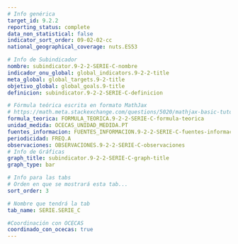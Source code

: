 ```yaml
---
# Info genérica
target_id: 9.2.2
reporting_status: complete
data_non_statistical: false
indicator_sort_order: 09-02-02-cc
national_geographical_coverage: nuts.ES53

# Info de Subindicador
nombre: subindicator.9-2-2-SERIE-C-nombre
indicador_onu_global: global_indicators.9-2-2-title
meta_global: global_targets.9-2-title
objetivo_global: global_goals.9-title
definicion: subindicator.9-2-2-SERIE-C-definicion

# Fórmula teórica escrita en formato MathJax
# https://math.meta.stackexchange.com/questions/5020/mathjax-basic-tutorial-and-quick-reference
formula_teorica: FORMULA_TEORICA.9-2-2-SERIE-C-formula-teorica
unidad_medida: OCECAS_UNIDAD_MEDIDA.PT
fuentes_informacion: FUENTES_INFORMACION.9-2-2-SERIE-C-fuentes-informacion
periodicidad: FREQ.A
observaciones: OBSERVACIONES.9-2-2-SERIE-C-observaciones
# Info de Gráficas
graph_title: subindicator.9-2-2-SERIE-C-graph-title
graph_type: bar

# Info para las tabs
# Orden en que se mostrará esta tab...
sort_order: 3

# Nombre que tendrá la tab
tab_name: SERIE.SERIE_C

#Coordinación con OCECAS
coordinado_con_ocecas: true
---
```


